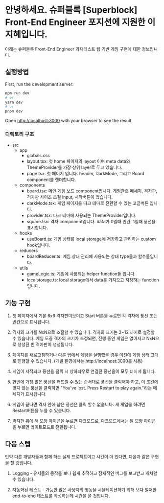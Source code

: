# 안녕하세요. 슈퍼블록 [Superblock] Front-End Engineer 포지션에 지원한 이지혜입니다.

아래는 슈퍼블록 Front-End Engineer 과재테스트 웹 기반 게임 구현에 대한 정보입니다.

## 실행방법

First, run the development server:

```bash
npm run dev
# or
yarn dev
# or
pnpm dev
```

Open [http://localhost:3000](http://localhost:3000) with your browser to see the result.

### 디렉토리 구조

- src
  - app
    - globals.css
    - layout.tsx: 첫 home 페이지의 layout 이며 meta data와 ThemeProvider를 가장 상위 layer로 두고 있습니다.
    - page.tsx: 첫 페이지 입니다. header, DarkMode, 그리고 Board component를 렌더합니다.
  - components
    - board.tsx: 메인 게임 보드 component입니다. 게임관련 메세지, 격자판, 격자판 사이즈 조절 input, 시작버튼이 있습니다.
    - darkMode.tsx: 게임 페이지를 다크 테마로 전환할 수 있는 코글버튼 입니다.
    - provider.tsx: 다크 테마에 사용되는 ThemeProvider입니다.
    - square.tsx: 격자 component입니다. data가 0일때 빈칸, 1일때 풍선을 표시합니다.
  - hooks
    - useBoard.ts: 게임 상태를 local storage에 저장하고 관리하는 custom hook입니다.
  - reducers
    - boardReducer.ts: 게임 상태 관리에 사용되는 상태 type들과 함수들입니다.
  - utils
    - gameLogic.ts: 게임에 사용되는 helper function들 입니다.
    - localstorage.ts: local storage에서 data를 가져오고 저장하는 function입니다.

## 기능 구현

1. 첫 페이지에서 기본 6x6 격자판이보이고 Start 버튼을 누르면 각 격자에 풍선 또는 빈칸으로 표시됩니다.

2. 격자의 크기를 NxN으로 조절할 수 있습니다. 격자의 크기는 2~12 까지로 설정할 수 있습니다. 게임 도중 격자의 크기가 조정되면, 진행 중인 게임은 없어지고 NxN으로 생성된 빈 격자판이 생성됩니다.

3. 페이지를 새로고침하거나 다른 탭에서 게임을 실행했을 경우 이전에 게임 상태 그대로 진행할 수 있습니다. (개발 환경에서는 http://localhost:3000를 사용)

4. 게임이 시작되고 풍선을 클릭 시 상하좌우로 연결된 풍선을이 모두 터지게 됩니다.

5. 한번에 가장 많은 풍선을 터뜨릴 수 있는 순서대로 풍선을 클릭해야 하고, 이 조건에 맞지 앉는 풍선을 클릭하면 "You've lost. Press Restart to play again."라는 메세지가 표시됩니다.

6. 게임이 끝나면 격자 안에 남은 풍선은 클릭 할수 없습니다. 새 게임을 하려면 Restart버튼을 누를 수 있습니다.

7. 격자판 위에 해 모양 아이콘을 누르면 다크모드로, 다크모드에서는 달 모양 아이콘을 누르면 라이트모드로 전환됩니다.

## 다음 스텝

만약 다른 개발자들과 함께 하는 실제 프로젝트이고 시간이 더 있다면, 다음과 같은 구현을 할 것입니다.

1. Logging - 유저들의 동작을 보다 쉽게 추적하고 잠재적인 버그를 보고받고 캐치할 수 있습니다.

2. 자동화된 테스트 - 가능한 많은 사용자의 행동을 시뮬레이션하기 위해 보다 철저한 end-to-end 테스트를 작성하는데 시간을 쓸 것입니다.
